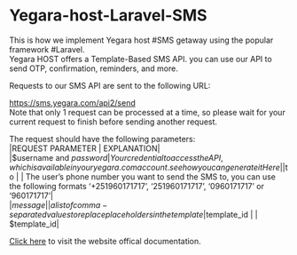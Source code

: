 # Yegara-host-Laravel-SMS
This is how we implement Yegara host #SMS getaway using the popular framework #Laravel.  
Yegara HOST offers a Template-Based SMS API. you can use our API to send OTP, confirmation, reminders, and more.

Requests to our SMS API are sent to the following URL:

https://sms.yegara.com/api2/send  
Note that only 1 request can be processed at a time, so please wait for your current request to finish before sending another request.

The request should have the following parameters:  
|REQUEST PARAMETER  |    EXPLANATION|  
|$username and $password	| Your credential to access the API, which is available in your yegara.com account. see how you can generate it Here|  
|$to | | The user’s phone number you want to send the SMS to, you can use the following formats ‘+251960171717’, ‘251960171717’, ‘0960171717’ or ‘960171717’|  
|$message | | a list of comma-separated values to replace placeholders in the template  
|$template_id	| | $template_id|  


[Click here](https://example.com](https://my.yegara.com/index.php?fuse=knowledgebase&controller=articles&view=article&articleId=8)https://my.yegara.com/index.php?fuse=knowledgebase&controller=articles&view=article&articleId=8) to visit the website offical documentation.

